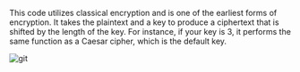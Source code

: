 This code utilizes classical encryption and is one of the earliest forms of encryption. It takes the plaintext and a key to produce a ciphertext that is shifted by the length of the key. For instance, if your key is 3, it performs the same function as a Caesar cipher, which is the default key.

![git](https://github.com/user-attachments/assets/7339a37b-fa36-4c41-9a72-4b7ba2ef9d73)

